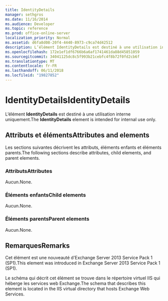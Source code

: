 ```yaml
---
title: IdentityDetails
manager: sethgros
ms.date: 11/16/2014
ms.audience: Developer
ms.topic: reference
ms.prod: office-online-server
localization_priority: Normal
ms.assetid: d6fa8d08-20f4-4440-8973-c9ca74d42512
description: L’élément IdentityDetails est destiné à une utilisation interne uniquement.
ms.openlocfilehash: 172e1ef1df6766b6a6af1741461da88d45851059
ms.sourcegitcommit: 34041125dc8c5f993b21cebfc4f8b72f0fd2cb6f
ms.translationtype: MT
ms.contentlocale: fr-FR
ms.lasthandoff: 06/11/2018
ms.locfileid: "19827852"
---
```

# <a name="identitydetails"></a><span data-ttu-id="fe923-103">IdentityDetails</span><span class="sxs-lookup"><span data-stu-id="fe923-103">IdentityDetails</span></span>

<span data-ttu-id="fe923-104">L’élément **IdentityDetails** est destiné à une utilisation interne uniquement.</span><span class="sxs-lookup"><span data-stu-id="fe923-104">The **IdentityDetails** element is intended for internal use only.</span></span> 

## <a name="attributes-and-elements"></a><span data-ttu-id="fe923-105">Attributs et éléments</span><span class="sxs-lookup"><span data-stu-id="fe923-105">Attributes and elements</span></span>

<span data-ttu-id="fe923-106">Les sections suivantes décrivent les attributs, éléments enfants et éléments parents.</span><span class="sxs-lookup"><span data-stu-id="fe923-106">The following sections describe attributes, child elements, and parent elements.</span></span>
  
### <a name="attributes"></a><span data-ttu-id="fe923-107">Attributs</span><span class="sxs-lookup"><span data-stu-id="fe923-107">Attributes</span></span>

<span data-ttu-id="fe923-108">Aucun.</span><span class="sxs-lookup"><span data-stu-id="fe923-108">None.</span></span>
  
### <a name="child-elements"></a><span data-ttu-id="fe923-109">Éléments enfants</span><span class="sxs-lookup"><span data-stu-id="fe923-109">Child elements</span></span>

<span data-ttu-id="fe923-110">Aucun.</span><span class="sxs-lookup"><span data-stu-id="fe923-110">None.</span></span>
  
### <a name="parent-elements"></a><span data-ttu-id="fe923-111">Éléments parents</span><span class="sxs-lookup"><span data-stu-id="fe923-111">Parent elements</span></span>

<span data-ttu-id="fe923-112">Aucun.</span><span class="sxs-lookup"><span data-stu-id="fe923-112">None.</span></span>
  
## <a name="remarks"></a><span data-ttu-id="fe923-113">Remarques</span><span class="sxs-lookup"><span data-stu-id="fe923-113">Remarks</span></span>

<span data-ttu-id="fe923-114">Cet élément est une nouveauté d'Exchange Server 2013 Service Pack 1 (SP1).</span><span class="sxs-lookup"><span data-stu-id="fe923-114">This element was introduced in Exchange Server 2013 Service Pack 1 (SP1).</span></span>
  
<span data-ttu-id="fe923-115">Le schéma qui décrit cet élément se trouve dans le répertoire virtuel IIS qui héberge les services web Exchange.</span><span class="sxs-lookup"><span data-stu-id="fe923-115">The schema that describes this element is located in the IIS virtual directory that hosts Exchange Web Services.</span></span>
  

